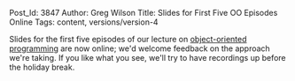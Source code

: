Post_Id: 3847
Author: Greg Wilson
Title: Slides for First Five OO Episodes Online
Tags: content, versions/version-4

<p>Slides for the first five episodes of our lecture on <a href="/4_0/oop/">object-oriented programming</a> are now online; we'd welcome feedback on the approach we're taking.  If you like what you see, we'll try to have recordings up before the holiday break.</p>
